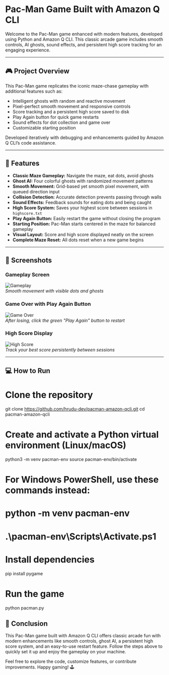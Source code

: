 # Pac-Man Game Built with Amazon Q CLI

Welcome to the Pac-Man game enhanced with modern features, developed using Python and Amazon Q CLI. This classic arcade game includes smooth controls, AI ghosts, sound effects, and persistent high score tracking for an engaging experience.

---

## 🎮 Project Overview

This Pac-Man game replicates the iconic maze-chase gameplay with additional features such as:

- Intelligent ghosts with random and reactive movement  
- Pixel-perfect smooth movement and responsive controls  
- Score tracking and a persistent high score saved to disk  
- Play Again button for quick game restarts  
- Sound effects for dot collection and game over  
- Customizable starting position  

Developed iteratively with debugging and enhancements guided by Amazon Q CLI’s code assistance.

---

## 🚀 Features

- **Classic Maze Gameplay:** Navigate the maze, eat dots, avoid ghosts  
- **Ghost AI:** Four colorful ghosts with randomized movement patterns  
- **Smooth Movement:** Grid-based yet smooth pixel movement, with queued direction input  
- **Collision Detection:** Accurate detection prevents passing through walls  
- **Sound Effects:** Feedback sounds for eating dots and being caught  
- **High Score System:** Saves your highest score between sessions in `highscore.txt`  
- **Play Again Button:** Easily restart the game without closing the program  
- **Starting Position:** Pac-Man starts centered in the maze for balanced gameplay  
- **Visual Layout:** Score and high score displayed neatly on the screen  
- **Complete Maze Reset:** All dots reset when a new game begins  

---

## 📸 Screenshots

### Gameplay Screen  
![Gameplay](./images/gameplay_screenshot.png)  
*Smooth movement with visible dots and ghosts*

### Game Over with Play Again Button  
![Game Over](./images/game_over_screenshot.png)  
*After losing, click the green "Play Again" button to restart*

### High Score Display  
![High Score](./images/high_score_screenshot.png)  
*Track your best score persistently between sessions*

---

## 💻 How to Run

# Clone the repository
git clone https://github.com/hrudu-dev/pacman-amazon-qcli.git
cd pacman-amazon-qcli

# Create and activate a Python virtual environment (Linux/macOS)
python3 -m venv pacman-env
source pacman-env/bin/activate

# For Windows PowerShell, use these commands instead:
# python -m venv pacman-env
# .\pacman-env\Scripts\Activate.ps1

# Install dependencies
pip install pygame

# Run the game
python pacman.py

## 🎯 Conclusion

This Pac-Man game built with Amazon Q CLI offers classic arcade fun with modern enhancements like smooth controls, ghost AI, a persistent high score system, and an easy-to-use restart feature. Follow the steps above to quickly set it up and enjoy the gameplay on your machine.

Feel free to explore the code, customize features, or contribute improvements. Happy gaming! 🕹️
